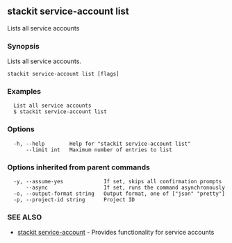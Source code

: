 ## stackit service-account list

Lists all service accounts

### Synopsis

Lists all service accounts.

```
stackit service-account list [flags]
```

### Examples

```
  List all service accounts
  $ stackit service-account list
```

### Options

```
  -h, --help        Help for "stackit service-account list"
      --limit int   Maximum number of entries to list
```

### Options inherited from parent commands

```
  -y, --assume-yes             If set, skips all confirmation prompts
      --async                  If set, runs the command asynchronously
  -o, --output-format string   Output format, one of ["json" "pretty"]
  -p, --project-id string      Project ID
```

### SEE ALSO

* [stackit service-account](./stackit_service-account.md)	 - Provides functionality for service accounts

